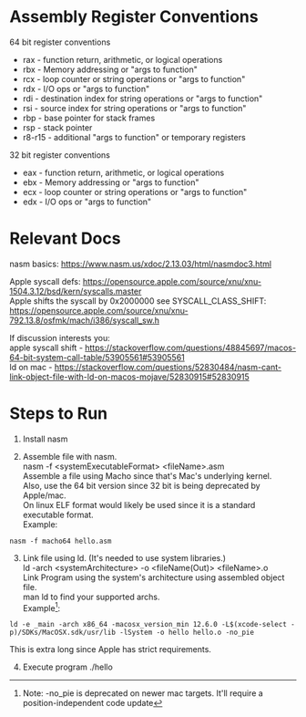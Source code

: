 # Assembly Register Conventions
64 bit register conventions
- rax - function return, arithmetic, or logical operations
- rbx - Memory addressing or "args to function"
- rcx - loop counter or string operations or "args to function"
- rdx - I/O ops or "args to function"
- rdi - destination index for string operations or "args to function"
- rsi - source index for string operations or "args to function"
- rbp - base pointer for stack frames
- rsp - stack pointer
- r8-r15 - additional "args to function" or temporary registers

32 bit register conventions
- eax - function return, arithmetic, or logical operations
- ebx - Memory addressing or "args to function"
- ecx - loop counter or string operations or "args to function"
- edx - I/O ops or "args to function"

# Relevant Docs
nasm basics: https://www.nasm.us/xdoc/2.13.03/html/nasmdoc3.html  

Apple syscall defs: https://opensource.apple.com/source/xnu/xnu-1504.3.12/bsd/kern/syscalls.master  
Apple shifts the syscall by 0x2000000 see SYSCALL_CLASS_SHIFT: https://opensource.apple.com/source/xnu/xnu-792.13.8/osfmk/mach/i386/syscall_sw.h  

If discussion interests you:  
apple syscall shift - https://stackoverflow.com/questions/48845697/macos-64-bit-system-call-table/53905561#53905561  
ld on mac - https://stackoverflow.com/questions/52830484/nasm-cant-link-object-file-with-ld-on-macos-mojave/52830915#52830915  


# Steps to Run
1. Install nasm

2. Assemble file with nasm.  
nasm -f \<systemExecutableFormat\> \<fileName\>.asm  
Assemble a file using Macho since that's Mac's underlying kernel.  
Also, use the 64 bit version since 32 bit is being deprecated by Apple/mac.  
On linux ELF format would likely be used since it is a standard executable format.  
Example: 
```shell
nasm -f macho64 hello.asm  
```

3. Link file using ld. (It's needed to use system libraries.)  
ld -arch \<systemArchitecture\> -o <fileName(Out)> \<fileName\>.o  
Link Program using the system's architecture using assembled object file.  
man ld to find your supported archs.  
Example[^*]:
```
ld -e _main -arch x86_64 -macosx_version_min 12.6.0 -L$(xcode-select -p)/SDKs/MacOSX.sdk/usr/lib -lSystem -o hello hello.o -no_pie
```
This is extra long since Apple has strict requirements.  
[^*]: Note: -no_pie is deprecated on newer mac targets. It'll require a position-independent code update  

4. Execute program
./hello
